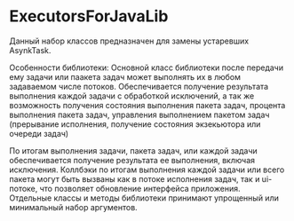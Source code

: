 # ExecutorsForJavaLib
Данный набор классов предназначен для замены устаревших AsynkTask.    

Особенности библиотеки:
Основной класс библиотеки после передачи ему задачи или  паакета задач может выполнять их в любом задаваемом числе потоков. 
Обеспечивается получение результата выполнения каждой задачи с обработкой исключений, а так же возможность получения состояния 
выполнения пакета задач, процента выполнения пакета задач, управления выполнением пакетом задач (прерывание исполнения, получение
состояния экзекьютора или очереди задач)  

По итогам выполнения задачи, пакета задач, или каждой задачи обеспечивается получение результата ее выполнения, 
включая исключения. Коллбэки по итогам выполнения каждой задачи или всего пакета могут быть вызваны как в потоке исполнения задач, 
так и ui-потоке, что позволяет обновление интерфейса приложения.  
Отдельные классы и методы библиотеки принимают упрощенный или минимальный набор аргументов.
